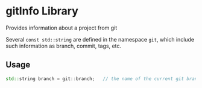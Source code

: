 # gitInfo Library
Provides information about a project from git

Several `const std::string` are defined in the namespace `git`, which include such information as branch, commit, tags, etc.
## Usage

```c++
std::string branch = git::branch;   // the name of the current git branch
```